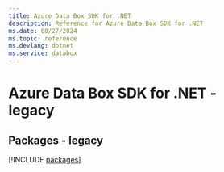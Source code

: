 ```yaml
---
title: Azure Data Box SDK for .NET
description: Reference for Azure Data Box SDK for .NET
ms.date: 08/27/2024
ms.topic: reference
ms.devlang: dotnet
ms.service: databox
---
```

# Azure Data Box SDK for .NET - legacy
## Packages - legacy
[!INCLUDE [packages](data-box-index.md)]